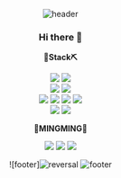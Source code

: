 <div align="center">

  
![header](https://capsule-render.vercel.app/api?type=slice&color=gradient&height=200&section=header&text=Hello!!&fontSize=80&animation=fadeIn)
  
### Hi there 👋

<p><strong>🔨Stack⛏</strong></p>
<div>
<img src="https://img.shields.io/badge/java-007396?style=flat-square&logo=java&logoColor=white"><!--자바-->
<img src="https://img.shields.io/badge/python-3776AB?style=flat-square&logo=python&logoColor=white"><!--파이썬-->
</div>
<div>
<img src="https://img.shields.io/badge/oracle-F80000?style=flat-square&logo=oracle&logoColor=white"><!--오라클-->
<img src="https://img.shields.io/badge/mongoDB-47A248?style=flat-square&logo=MongoDB&logoColor=white"><!--몽고DB-->
</div>
<div>
<img src="https://img.shields.io/badge/html-E34F26?style=flat-square&logo=html5&logoColor=white"><!--HTML-->
<img src="https://img.shields.io/badge/css-1572B6?style=flat-square&logo=css3&logoColor=white"><!--CSS-->
<img src="https://img.shields.io/badge/javascript-F7DF1E?style=flat-square&logo=javascript&logoColor=black"><!--Javascrip-->
<img src="https://img.shields.io/badge/bootstrap-7952B3?style=flat-square&logo=bootstrap&logoColor=white"><!--Bootstrap-->
</div>
<div>
<img src="https://img.shields.io/badge/github-181717?style=flat-square&logo=github&logoColor=white"><!--Github-->
<img src="https://img.shields.io/badge/apache tomcat-F8DC75?style=flat-square&logo=apachetomcat&logoColor=black"><!--아파치톰캣-->
<!-- <img src="https://img.shields.io/badge/Spring-6DB33F?style=flat-square&logo=Spring&logoColor=white">스프링 -->
</div>



<p><strong>💙MINGMING💙</strong></p>
<!-- 네이버 블로그 -->
<a href="https://blog.naver.com/ming9396" target="_blank"><img src="https://img.shields.io/badge/BLOG-03C75A?style=flat-square&logo=Naver&logoColor=white"/></a>
<!-- 노션 - 포트폴리오 -->
<a href="https://www.notion.so/ming2/85f73e6fbab6438c986660ea776ca5a2" target="_blank"><img src="https://img.shields.io/badge/PORTFOLIO-000000?style=flat-square&logo=Notion&logoColor=white"/></a>
<!-- 이메일 -->
<a href="mailto:ming9396@naver.com" target="_blank"><img src="https://img.shields.io/badge/EMAIL-30B980?style=flat-square&logo=Minutemailer&logoColor=white"/></a>

![footer]![reversal](https://capsule-render.vercel.app/api?type=slice&color=gradient&height=200&section=header&text=Hello!!%20render&fontSize=90&animation=fadeIn)
![footer](https://capsule-render.vercel.app/api?section=footer)
</div>
